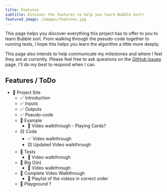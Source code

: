 ```yaml
---
title: Features
subtitle: Discover the features to help you learn Bubble Sort!
featured_image: /images/features.jpg
---
```


This page helps you discover everything this project has to offer to you to learn Bubble sort. From walking through the pseudo-code together to running tests, I hope this helps you learn the algorithm a little more deeply.

This page also intends to help communicate my milestones and where I feel they are at currently. Please feel free to ask questions on the [GitHub Issues](https://github.com/pmcavoy89/bubble-sort/issues) page. I'll do my best to respond when I can.

## Features / ToDo

- 🔄 Project Site
    - ✅ Introduction
    - ✅ Inputs
    - ✅ Outputs
    - ✅ Pseudo-code
    - 🔄 Example
        - 💭 Video walkthrough - Playing Cards?
    -  🟨 Code 
        - ✅ Video walkthrough
        - 🟨 Updated Video walkthrough
    - 💭 Tests
        - 💭 Video walkthrough
    - 💭 Big O(n)
        - 💭 Video walkthrough
    - 💭 Complete Video Walkthrough
        - 💭 Playlist of the videos in correct order
    - 💭 Playground ?